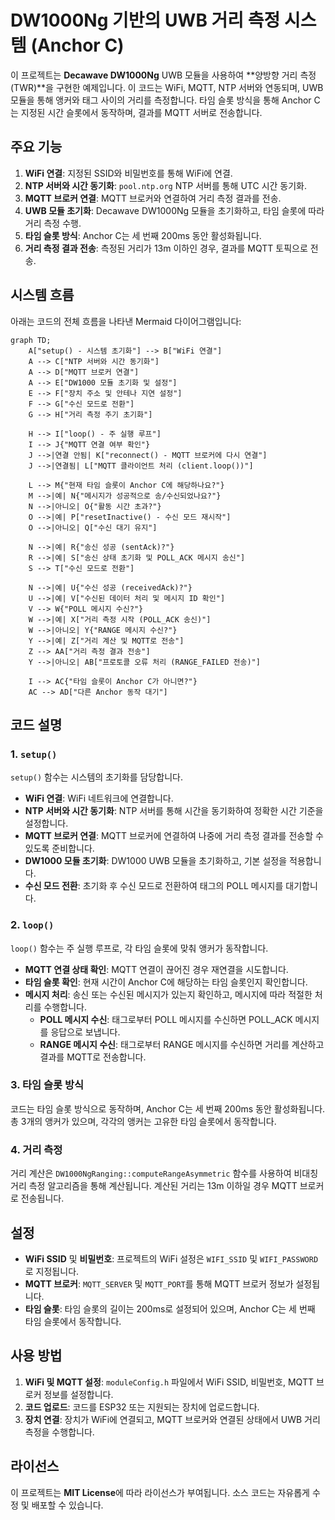 # DW1000Ng 기반의 UWB 거리 측정 시스템 (Anchor C)

이 프로젝트는 **Decawave DW1000Ng** UWB 모듈을 사용하여 **양방향 거리 측정(TWR)**을 구현한 예제입니다. 이 코드는 WiFi, MQTT, NTP 서버와 연동되며, UWB 모듈을 통해 앵커와 태그 사이의 거리를 측정합니다. 타임 슬롯 방식을 통해 Anchor C는 지정된 시간 슬롯에서 동작하며, 결과를 MQTT 서버로 전송합니다.

## 주요 기능

1. **WiFi 연결**: 지정된 SSID와 비밀번호를 통해 WiFi에 연결.
2. **NTP 서버와 시간 동기화**: `pool.ntp.org` NTP 서버를 통해 UTC 시간 동기화.
3. **MQTT 브로커 연결**: MQTT 브로커와 연결하여 거리 측정 결과를 전송.
4. **UWB 모듈 초기화**: Decawave DW1000Ng 모듈을 초기화하고, 타임 슬롯에 따라 거리 측정 수행.
5. **타임 슬롯 방식**: Anchor C는 세 번째 200ms 동안 활성화됩니다.
6. **거리 측정 결과 전송**: 측정된 거리가 13m 이하인 경우, 결과를 MQTT 토픽으로 전송.

## 시스템 흐름

아래는 코드의 전체 흐름을 나타낸 Mermaid 다이어그램입니다:

```mermaid
graph TD;
    A["setup() - 시스템 초기화"] --> B["WiFi 연결"]
    A --> C["NTP 서버와 시간 동기화"]
    A --> D["MQTT 브로커 연결"]
    A --> E["DW1000 모듈 초기화 및 설정"]
    E --> F["장치 주소 및 안테나 지연 설정"]
    F --> G["수신 모드로 전환"]
    G --> H["거리 측정 주기 초기화"]
    
    H --> I["loop() - 주 실행 루프"]
    I --> J{"MQTT 연결 여부 확인"}
    J -->|연결 안됨| K["reconnect() - MQTT 브로커에 다시 연결"]
    J -->|연결됨| L["MQTT 클라이언트 처리 (client.loop())"]
    
    L --> M{"현재 타임 슬롯이 Anchor C에 해당하나요?"}
    M -->|예| N{"메시지가 성공적으로 송/수신되었나요?"}
    N -->|아니오| O{"활동 시간 초과?"}
    O -->|예| P["resetInactive() - 수신 모드 재시작"]
    O -->|아니오| Q["수신 대기 유지"]
    
    N -->|예| R{"송신 성공 (sentAck)?"}
    R -->|예| S["송신 상태 초기화 및 POLL_ACK 메시지 송신"]
    S --> T["수신 모드로 전환"]
    
    N -->|예| U{"수신 성공 (receivedAck)?"}
    U -->|예| V["수신된 데이터 처리 및 메시지 ID 확인"]
    V --> W{"POLL 메시지 수신?"}
    W -->|예| X["거리 측정 시작 (POLL_ACK 송신)"]
    W -->|아니오| Y{"RANGE 메시지 수신?"}
    Y -->|예| Z["거리 계산 및 MQTT로 전송"]
    Z --> AA["거리 측정 결과 전송"]
    Y -->|아니오| AB["프로토콜 오류 처리 (RANGE_FAILED 전송)"]
    
    I --> AC{"타임 슬롯이 Anchor C가 아니면?"}
    AC --> AD["다른 Anchor 동작 대기"]
```

## 코드 설명

### 1. `setup()`

`setup()` 함수는 시스템의 초기화를 담당합니다.

- **WiFi 연결**: WiFi 네트워크에 연결합니다.
- **NTP 서버와 시간 동기화**: NTP 서버를 통해 시간을 동기화하여 정확한 시간 기준을 설정합니다.
- **MQTT 브로커 연결**: MQTT 브로커에 연결하여 나중에 거리 측정 결과를 전송할 수 있도록 준비합니다.
- **DW1000 모듈 초기화**: DW1000 UWB 모듈을 초기화하고, 기본 설정을 적용합니다.
- **수신 모드 전환**: 초기화 후 수신 모드로 전환하여 태그의 POLL 메시지를 대기합니다.

### 2. `loop()`

`loop()` 함수는 주 실행 루프로, 각 타임 슬롯에 맞춰 앵커가 동작합니다.

- **MQTT 연결 상태 확인**: MQTT 연결이 끊어진 경우 재연결을 시도합니다.
- **타임 슬롯 확인**: 현재 시간이 Anchor C에 해당하는 타임 슬롯인지 확인합니다.
- **메시지 처리**: 송신 또는 수신된 메시지가 있는지 확인하고, 메시지에 따라 적절한 처리를 수행합니다.
  - **POLL 메시지 수신**: 태그로부터 POLL 메시지를 수신하면 POLL_ACK 메시지를 응답으로 보냅니다.
  - **RANGE 메시지 수신**: 태그로부터 RANGE 메시지를 수신하면 거리를 계산하고 결과를 MQTT로 전송합니다.

### 3. 타임 슬롯 방식

코드는 타임 슬롯 방식으로 동작하며, Anchor C는 세 번째 200ms 동안 활성화됩니다. 총 3개의 앵커가 있으며, 각각의 앵커는 고유한 타임 슬롯에서 동작합니다.

### 4. 거리 측정

거리 계산은 `DW1000NgRanging::computeRangeAsymmetric` 함수를 사용하여 비대칭 거리 측정 알고리즘을 통해 계산됩니다. 계산된 거리는 13m 이하일 경우 MQTT 브로커로 전송됩니다.

## 설정

- **WiFi SSID** 및 **비밀번호**: 프로젝트의 WiFi 설정은 `WIFI_SSID` 및 `WIFI_PASSWORD`로 지정됩니다.
- **MQTT 브로커**: `MQTT_SERVER` 및 `MQTT_PORT`를 통해 MQTT 브로커 정보가 설정됩니다.
- **타임 슬롯**: 타임 슬롯의 길이는 200ms로 설정되어 있으며, Anchor C는 세 번째 타임 슬롯에서 동작합니다.

## 사용 방법

1. **WiFi 및 MQTT 설정**: `moduleConfig.h` 파일에서 WiFi SSID, 비밀번호, MQTT 브로커 정보를 설정합니다.
2. **코드 업로드**: 코드를 ESP32 또는 지원되는 장치에 업로드합니다.
3. **장치 연결**: 장치가 WiFi에 연결되고, MQTT 브로커와 연결된 상태에서 UWB 거리 측정을 수행합니다.

## 라이선스

이 프로젝트는 **MIT License**에 따라 라이선스가 부여됩니다. 소스 코드는 자유롭게 수정 및 배포할 수 있습니다.
